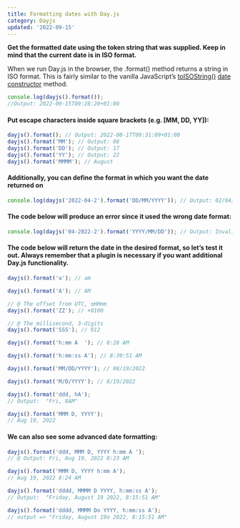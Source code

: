 ```yaml
---
title: Formatting dates with Day.js
category: Dayjs
updated: '2022-09-15'
---
```


**Get the formatted date using the token string that was supplied. Keep in mind that the current date is in ISO format.**

When we run Day.js in the browser, the .format() method returns a string in ISO format. This is fairly similar to the vanilla JavaScript’s [toISOString()](https://developer.mozilla.org/en-US/docs/Web/JavaScript/Reference/Global_Objects/Date/toISOString) [date constructor](https://developer.mozilla.org/en-US/docs/Web/JavaScript/Reference/Global_Objects/Date) method.

```js
console.log(dayjs().format());
//Output: 2022-09-15T09:28:20+01:00
```

#### Put escape characters inside square brackets (e.g. [MM, DD, YY]):

```js
dayjs().format(); // Output: 2022-08-17T09:31:09+01:00
dayjs().format('MM'); // Output: 08
dayjs().format('DD'); // Output: 17
dayjs().format('YY'); // Output: 22
dayjs().format('MMMM'); // August
```

#### Additionally, you can define the format in which you want the date returned on

```js
console.log(dayjs('2022-04-2').format('DD/MM/YYYY')); // Output: 02/04/2022
```

#### The code below will produce an error since it used the wrong date format:

```js
console.log(dayjs('04-2022-2').format('YYYY/MM/DD')); // Output: Invalid Date
```

#### The code below will return the date in the desired format, so let’s test it out. Always remember that a plugin is necessary if you want additional Day.js functionality.

```js
dayjs().format('a'); // am

dayjs().format('A'); // AM

// @ The offset from UTC, ±HHmm
dayjs().format('ZZ'); // +0100

// @ The millisecond, 3-digits
dayjs().format('SSS'); // 912

dayjs().format('h:mm A  '); // 8:28 AM

dayjs().format('h:mm:ss A'); // 8:30:51 AM

dayjs().format('MM/DD/YYYY'); // 08/19/2022

dayjs().format('M/D/YYYY'); // 8/19/2022

dayjs().format('ddd, hA');
// Output:  "Fri, 8AM"

dayjs().format('MMM D, YYYY');
// Aug 19, 2022
```

#### We can also see some advanced date formatting:

```js
dayjs().format('ddd, MMM D, YYYY h:mm A ');
// @ Output: Fri, Aug 19, 2022 8:23 AM

dayjs().format('MMM D, YYYY h:mm A');
// Aug 19, 2022 8:24 AM

dayjs().format('dddd, MMMM D YYYY, h:mm:ss A');
// Output:  "Friday, August 19 2022, 8:15:51 AM"

dayjs().format('dddd, MMMM Do YYYY, h:mm:ss A');
// output => "Friday, August 19o 2022, 8:15:51 AM"
```
